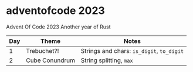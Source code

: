 # adventofcode 2023
Advent Of Code 2023
Another year of Rust

Day | Theme | Notes
----|-------|-------
1   |Trebuchet?!| Strings and chars: `is_digit`, `to_digit`
2   |Cube Conundrum | String splitting, `max`